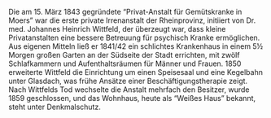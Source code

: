 Die am 15. März 1843 gegründete “Privat-Anstalt für Gemütskranke in Moers” war die erste private Irrenanstalt der Rheinprovinz, initiiert von Dr. med. Johannes Heinrich Wittfeld, der überzeugt war, dass kleine Privatanstalten eine bessere Betreuung für psychisch Kranke ermöglichen. Aus eigenen Mitteln ließ er 1841/42 ein schlichtes Krankenhaus in einem 5½ Morgen großen Garten an der Südseite der Stadt errichten, mit zwölf Schlafkammern und Aufenthaltsräumen für Männer und Frauen. 1850 erweiterte Wittfeld die Einrichtung um einen Speisesaal und eine Kegelbahn unter Glasdach, was frühe Ansätze einer Beschäftigungstherapie zeigt. Nach Wittfelds Tod wechselte die Anstalt mehrfach den Besitzer, wurde 1859 geschlossen, und das Wohnhaus, heute als “Weißes Haus” bekannt, steht unter Denkmalschutz. 

